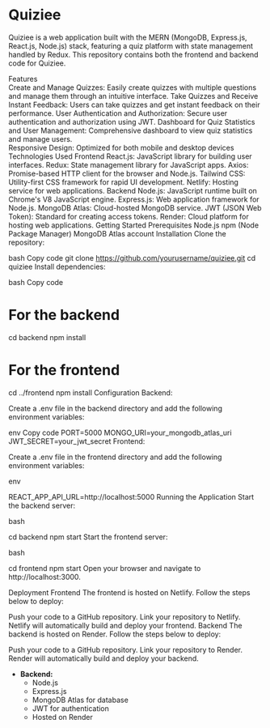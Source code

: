 # Quiziee
 
Quiziee is a web application built with the MERN (MongoDB, Express.js, React.js, Node.js) stack, featuring a quiz platform with state management handled by Redux. This repository contains both the frontend and backend code for Quiziee.     
   
Features        
Create and Manage Quizzes: Easily create quizzes with multiple questions and manage them through an intuitive interface.
Take Quizzes and Receive Instant Feedback: Users can take quizzes and get instant feedback on their performance.
User Authentication and Authorization: Secure user authentication and authorization using JWT.
Dashboard for Quiz Statistics and User Management: Comprehensive dashboard to view quiz statistics and manage users.       
Responsive Design: Optimized for both mobile and desktop devices         
Technologies Used
Frontend
React.js: JavaScript library for building user interfaces.
Redux: State management library for JavaScript apps.
Axios: Promise-based HTTP client for the browser and Node.js.
Tailwind CSS: Utility-first CSS framework for rapid UI development.
Netlify: Hosting service for web applications.
Backend
Node.js: JavaScript runtime built on Chrome's V8 JavaScript engine.
Express.js: Web application framework for Node.js.
MongoDB Atlas: Cloud-hosted MongoDB service.
JWT (JSON Web Token): Standard for creating access tokens.
Render: Cloud platform for hosting web applications.
Getting Started
Prerequisites
Node.js
npm (Node Package Manager)
MongoDB Atlas account
Installation
Clone the repository:

bash
Copy code
git clone https://github.com/yourusername/quiziee.git
cd quiziee
Install dependencies:

bash
Copy code
# For the backend
cd backend
npm install

# For the frontend
cd ../frontend
npm install
Configuration
Backend:

Create a .env file in the backend directory and add the following environment variables:

env
Copy code
PORT=5000
MONGO_URI=your_mongodb_atlas_uri
JWT_SECRET=your_jwt_secret
Frontend:

Create a .env file in the frontend directory and add the following environment variables:

env

REACT_APP_API_URL=http://localhost:5000
Running the Application
Start the backend server:

bash

cd backend
npm start
Start the frontend server:

bash

cd frontend
npm start
Open your browser and navigate to http://localhost:3000.

Deployment
Frontend
The frontend is hosted on Netlify. Follow the steps below to deploy:

Push your code to a GitHub repository.
Link your repository to Netlify.
Netlify will automatically build and deploy your frontend.
Backend
The backend is hosted on Render. Follow the steps below to deploy:

Push your code to a GitHub repository.
Link your repository to Render.
Render will automatically build and deploy your backend.
- **Backend:**
  - Node.js
  - Express.js
  - MongoDB Atlas for database
  - JWT for authentication
  - Hosted on Render

